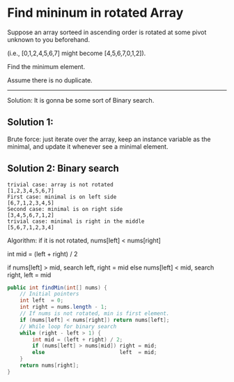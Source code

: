 # Find mininum in rotated Array

Suppose an array sorteed in ascending order is rotated at some pivot unknown to you beforehand.

(i.e.,  [0,1,2,4,5,6,7] might become  [4,5,6,7,0,1,2]).

Find the minimum element.

Assume there is no duplicate.

---

Solution: It is gonna be some sort of Binary search.

## Solution 1:

Brute force: just iterate over the array, keep an instance variable as the minimal, and update it whenever see a minimal element.

## Solution 2: Binary search

```
trivial case: array is not rotated
[1,2,3,4,5,6,7]
First case: minimal is on left side
[6,7,1,2,3,4,5]
Second case: minimal is on right side
[3,4,5,6,7,1,2]
trivial case: minimal is right in the middle
[5,6,7,1,2,3,4]
```

Algorithm:
if it is not rotated, nums[left] < nums[right]

int mid = (left + right) / 2

if nums[left] > mid, search left, right = mid
else nums[left] < mid, search right, left = mid

```java
public int findMin(int[] nums) {
    // Initial pointers
    int left  = 0;
    int right = nums.length - 1;
    // If nums is not rotated, min is first element.
    if (nums[left] < nums[right]) return nums[left];
    // While loop for binary search
    while (right - left > 1) {
        int mid = (left + right) / 2;
        if (nums[left] > nums[mid]) right = mid;
        else                        left  = mid;
    }
    return nums[right];
}
```